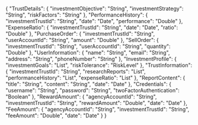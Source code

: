{
  "TrustDetails": {
    "investmentObjective": "String",
    "investmentStrategy": "String",
    "riskFactors": "String"
  },
  "PerformanceHistory": {
    "investmentTrustId": "String",
    "date": "Date",
    "performance": "Double"
  },
  "ExpenseRatio": {
    "investmentTrustId": "String",
    "date": "Date",
    "ratio": "Double"
  },
  "PurchaseOrder": {
    "investmentTrustId": "String",
    "userAccountId": "String",
    "amount": "Double"
  },
  "SellOrder": {
    "investmentTrustId": "String",
    "userAccountId": "String",
    "quantity": "Double"
  },
  "UserInformation": {
    "name": "String",
    "email": "String",
    "address": "String",
    "phoneNumber": "String"
  },
  "InvestmentProfile": {
    "investmentGoals": "List<InvestmentGoal>",
    "riskTolerance": "RiskLevel"
  },
  "TrustInformation": {
    "investmentTrustId": "String",
    "researchReports": "List<ResearchReport>",
    "performanceHistory": "List<PerformanceHistory>",
    "expenseRatio": "List<ExpenseRatio>"
  },
  "ReportContent": {
    "title": "String",
    "content": "String",
    "date": "Date"
  },
  "Credentials": {
    "username": "String",
    "password": "String",
    "twoFactorAuthentication": "Boolean"
  },
  "RewardAmount": {
    "agencyAccountId": "String",
    "investmentTrustId": "String",
    "rewardAmount": "Double",
    "date": "Date"
  },
  "FeeAmount": {
    "agencyAccountId": "String",
    "investmentTrustId": "String",
    "feeAmount": "Double",
    "date": "Date"
  }
}
